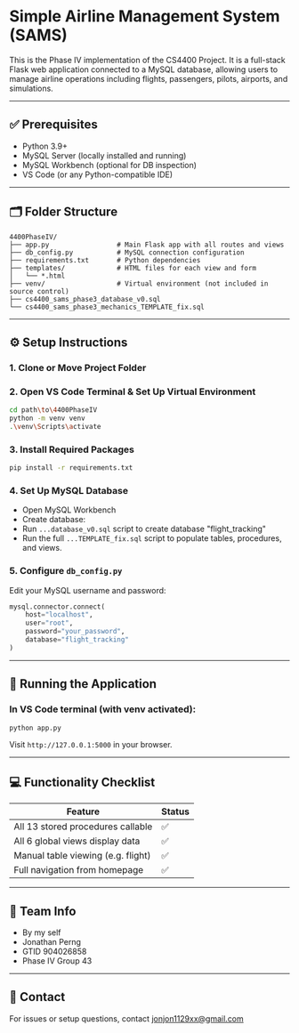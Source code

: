 # Simple Airline Management System (SAMS)

This is the Phase IV implementation of the CS4400 Project. It is a full-stack Flask web application connected to a MySQL database, allowing users to manage airline operations including flights, passengers, pilots, airports, and simulations.

---

## ✅ Prerequisites

- Python 3.9+
- MySQL Server (locally installed and running)
- MySQL Workbench (optional for DB inspection)
- VS Code (or any Python-compatible IDE)

---

## 🗂 Folder Structure

```
4400PhaseIV/
├── app.py                 # Main Flask app with all routes and views
├── db_config.py           # MySQL connection configuration
├── requirements.txt       # Python dependencies
├── templates/             # HTML files for each view and form
│   └── *.html
├── venv/                  # Virtual environment (not included in source control)
├── cs4400_sams_phase3_database_v0.sql
└── cs4400_sams_phase3_mechanics_TEMPLATE_fix.sql
```

---

## ⚙️ Setup Instructions

### 1. Clone or Move Project Folder

### 2. Open VS Code Terminal & Set Up Virtual Environment
```bash
cd path\to\4400PhaseIV
python -m venv venv
.\venv\Scripts\activate
```

### 3. Install Required Packages
```bash
pip install -r requirements.txt
```

### 4. Set Up MySQL Database
- Open MySQL Workbench
- Create database:
- Run `...database_v0.sql` script to create database "flight_tracking"
- Run the full `...TEMPLATE_fix.sql` script to populate tables, procedures, and views.

### 5. Configure `db_config.py`
Edit your MySQL username and password:
```python
mysql.connector.connect(
    host="localhost",
    user="root",
    password="your_password",
    database="flight_tracking"
)
```

---

## 🚀 Running the Application

### In VS Code terminal (with venv activated):
```bash
python app.py
```
Visit `http://127.0.0.1:5000` in your browser.

---

## 💻 Functionality Checklist

| Feature                            | Status |
|-----------------------------------|--------|
| All 13 stored procedures callable | ✅      |
| All 6 global views display data   | ✅      |
| Manual table viewing (e.g. flight)| ✅      |
| Full navigation from homepage     | ✅      |

---

## 👥 Team Info

- By my self
- Jonathan Perng
- GTID 904026858
- Phase IV Group 43

---

## 💬 Contact
For issues or setup questions, contact jonjon1129xx@gmail.com
